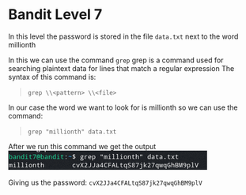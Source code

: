 # Bandit Level 7

In this level the password is stored in the file `data.txt` next to the word millionth

In this we can use the command `grep`
grep is a command used for searching plaintext data for lines that match a regular expression
The syntax of this command is:
> `grep \\<pattern> \\<file>`

In our case the word we want to look for is millionth so we can use the command:
> `grep "millionth" data.txt`

After we run this command we get the output
![221d9eee.png](../src/221d9eee.png)

Giving us the password: `cvX2JJa4CFALtqS87jk27qwqGhBM9plV`
